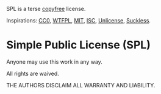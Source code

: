 SPL is a terse [copyfree](http://copyfree.org/) license.

Inspirations:
[CC0](https://creativecommons.org/publicdomain/zero/1.0/legalcode.txt),
[WTFPL](http://www.wtfpl.net/txt/copying/),
[MIT](https://opensource.org/licenses/MIT),
[ISC](https://opensource.org/licenses/ISC),
[Unlicense](https://unlicense.org/),
[Suckless](https://suckless.org/).

Simple Public License (SPL)
===========================
Anyone may use this work in any way.

All rights are waived.

THE AUTHORS DISCLAIM ALL WARRANTY AND LIABILITY.
